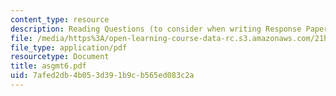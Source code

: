 ```yaml
---
content_type: resource
description: Reading Questions (to consider when writing Response Papers).
file: /media/https%3A/open-learning-course-data-rc.s3.amazonaws.com/21h-342-the-royal-family-fall-2003/7afed2db4b053d391b9cb565ed083c2a_asgmt6.pdf
file_type: application/pdf
resourcetype: Document
title: asgmt6.pdf
uid: 7afed2db-4b05-3d39-1b9c-b565ed083c2a
---
```

